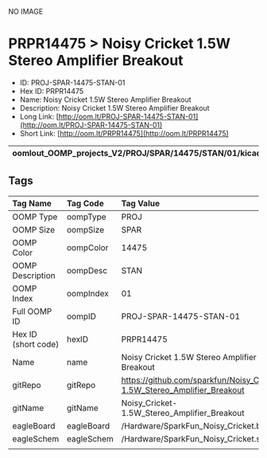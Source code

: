 


  
NO IMAGE  
# PRPR14475 > Noisy Cricket 1.5W Stereo Amplifier Breakout

- ID: PROJ-SPAR-14475-STAN-01
- Hex ID: PRPR14475
- Name: Noisy Cricket 1.5W Stereo Amplifier Breakout
- Description: Noisy Cricket 1.5W Stereo Amplifier Breakout
- Long Link: [http://oom.lt/PROJ-SPAR-14475-STAN-01](http://oom.lt/PROJ-SPAR-14475-STAN-01)
- Short Link: [http://oom.lt/PRPR14475](http://oom.lt/PRPR14475)
  

|oomlout_OOMP_projects_V2/PROJ/SPAR/14475/STAN/01/kicadPcb3dFront.png|oomlout_OOMP_projects_V2/PROJ/SPAR/14475/STAN/01/kicadPcb3dBack.png|oomlout_OOMP_projects_V2/PROJ/SPAR/14475/STAN/01/kicadPcb3d.png||
| :---: | :---: | :---: | :---: |

## Tags
  

|Tag Name|Tag Code|Tag Value|
| :--- | :--- | :--- |
|OOMP Type|oompType|PROJ|
|OOMP Size|oompSize|SPAR|
|OOMP Color|oompColor|14475|
|OOMP Description|oompDesc|STAN|
|OOMP Index|oompIndex|01|
|Full OOMP ID|oompID|PROJ-SPAR-14475-STAN-01|
|Hex ID (short code)|hexID|PRPR14475|
|Name|name|Noisy Cricket 1.5W Stereo Amplifier Breakout|
|gitRepo|gitRepo|https://github.com/sparkfun/Noisy_Cricket-1.5W_Stereo_Amplifier_Breakout|
|gitName|gitName|Noisy_Cricket-1.5W_Stereo_Amplifier_Breakout|
|eagleBoard|eagleBoard|/Hardware/SparkFun_Noisy_Cricket.brd|
|eagleSchem|eagleSchem|/Hardware/SparkFun_Noisy_Cricket.sch|
||||
